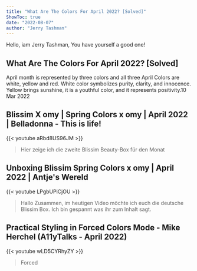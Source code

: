 ```yaml
---
title: "What Are The Colors For April 2022? [Solved]"
ShowToc: true 
date: "2022-08-07"
author: "Jerry Tashman" 
---
```


Hello, iam Jerry Tashman, You have yourself a good one!
## What Are The Colors For April 2022? [Solved]
 April month is represented by three colors and all three April Colors are white, yellow and red. White color symbolizes purity, clarity, and innocence. Yellow brings sunshine, it is a youthful color, and it represents positivity.10 Mar 2022

## Blissim X omy | Spring Colors x omy | April 2022 | Belladonna - This is life!
{{< youtube aRbd8US96JM >}}
>Hier zeige ich die zweite Blissim Beauty-Box für den Monat 

## Unboxing Blissim Spring Colors x omy | April 2022 | Antje's Wereld
{{< youtube LPgbUPiCjOU >}}
>Hallo Zusammen, im heutigen Video möchte ich euch die deutsche Blissim Box. Ich bin gespannt was ihr zum Inhalt sagt.

## Practical Styling in Forced Colors Mode - Mike Herchel (A11yTalks - April 2022)
{{< youtube wLD5CYRhyZY >}}
>Forced 

